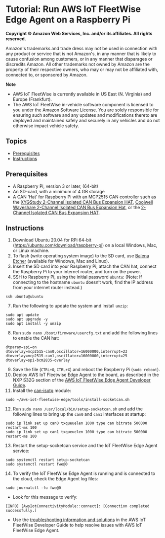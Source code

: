 # Tutorial: Run AWS IoT FleetWise Edge Agent on a Raspberry Pi

**Copyright © Amazon Web Services, Inc. and/or its affiliates. All rights reserved.**

Amazon's trademarks and trade dress may not be used in connection with any product or service that
is not Amazon's, in any manner that is likely to cause confusion among customers, or in any manner
that disparages or discredits Amazon. All other trademarks not owned by Amazon are the property of
their respective owners, who may or may not be affiliated with, connected to, or sponsored by
Amazon.

**Note**

* AWS IoT FleetWise is currently available in US East (N. Virginia) and Europe (Frankfurt).
* The AWS IoT FleetWise in-vehicle software component is licensed to you under the Amazon Software
  License. You are solely responsible for ensuring such software and any updates and modifications
  thereto are deployed and maintained safely and securely in any vehicles and do not otherwise
  impact vehicle safety.

## Topics

* [Prerequisites](#prerequisites)
* [Instructions](#instructions)

## Prerequisites

* A Raspberry Pi, version 3 or later, (64-bit) 
* An SD-card, with a minimum of 4 GB storage
* A CAN ‘Hat’ for Raspberry Pi with an MCP2515 CAN controller such as the
  [XYGStudy 2-Channel Isolated CAN Bus Expansion HAT](https://www.amazon.com/Raspberry-2-Channel-SN65HVD230-Protection-XYGStudy/dp/B087PWBFV8?th=1),
  [Coolwell Waveshare 2-Channel Isolated CAN Bus Expansion Hat](https://www.amazon.de/-/en/Waveshare-CAN-HAT-SN65HVD230-Protection/dp/B087PWNMM8/?th=1),
  or the [2-Channel Isolated CAN Bus Expansion HAT](https://rarecomponents.com/store/2-ch-can-hat-waveshare).

## Instructions

1. Download Ubuntu 20.04 for RPi 64-bit (https://ubuntu.com/download/raspberry-pi) on a local
   Windows, Mac, or Linux machine.
2. To flash (write operating system image) to the SD card, use [Balena Etcher](https://www.balena.io/etcher/)
   (available for Windows, Mac and Linux).
3. Insert the SD card into your Raspberry Pi, attach the CAN hat, connect the Raspberry Pi to your
   internet router, and turn on the power.
4. SSH to Raspberry Pi, using the initial password `ubuntu`: (Note: If connecting to the hostname
   `ubuntu` doesn’t work, find the IP address from your internet router instead.)
```
ssh ubuntu@ubuntu
```
7. Run the following to update the system and install `unzip`:
```
sudo apt update
sudo apt upgrade -y
sudo apt install -y unzip
```
8. Run `sudo nano /boot/firmware/usercfg.txt` and add the following lines to enable the CAN hat:
```
dtparam=spi=on
dtoverlay=mcp2515-can0,oscillator=16000000,interrupt=23
dtoverlay=mcp2515-can1,oscillator=16000000,interrupt=25
dtoverlay=spi-bcm2835-overlay
```
9. Save the file (`CTRL+O`, `CTRL+X`) and reboot the Raspberry Pi (`sudo reboot`).
10. Deploy AWS IoT Fleetwise Edge Agent to the board, as described in the NXP S32G section of the
    [AWS IoT FleetWise Edge Agent Developer Guide](../dev-guide/edge-agent-dev-guide.md#provision-aws-iot-credentials).
11. Install the [can-isotp](https://en.wikipedia.org/wiki/ISO_15765-2) module:
```
sudo ~/aws-iot-fleetwise-edge/tools/install-socketcan.sh
```
12. Run `sudo nano /usr/local/bin/setup-socketcan.sh` and add the following lines to bring up the
    `can0` and `can1` interfaces at startup:
```
sudo ip link set up can0 txqueuelen 1000 type can bitrate 500000 restart-ms 100
sudo ip link set up can1 txqueuelen 1000 type can bitrate 500000 restart-ms 100
```
13. Restart the setup-socketcan service and the IoT FleetWise Edge Agent service:
```
sudo systemctl restart setup-socketcan
sudo systemctl restart fwe@0
```
14. To verify the IoT FleetWise Edge Agent is running and is connected to the cloud, check the Edge
    Agent log files:
``` 
sudo journalctl -fu fwe@0
```
- Look for this message to verify:
```
[INFO] [AwsIotConnectivityModule::connect]: [Connection completed successfully.]
```
- Use the [troubleshooting information and solutions](https://docs.aws.amazon.com/iot-fleetwise/latest/developerguide/troubleshooting.html)
  in the AWS IoT FleetWise Developer Guide to help resolve issues with AWS IoT FleetWise Edge Agent.
